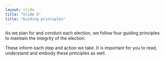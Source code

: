 ```yaml
---
layout: slide
title: "Slide 5"
title: "Guiding principles"
---
```


As we plan for and conduct each election, we follow four guiding principles to maintain the integrity of the election.

These inform each step and action we take. It is important for you to read, understand and embody these principles as well.